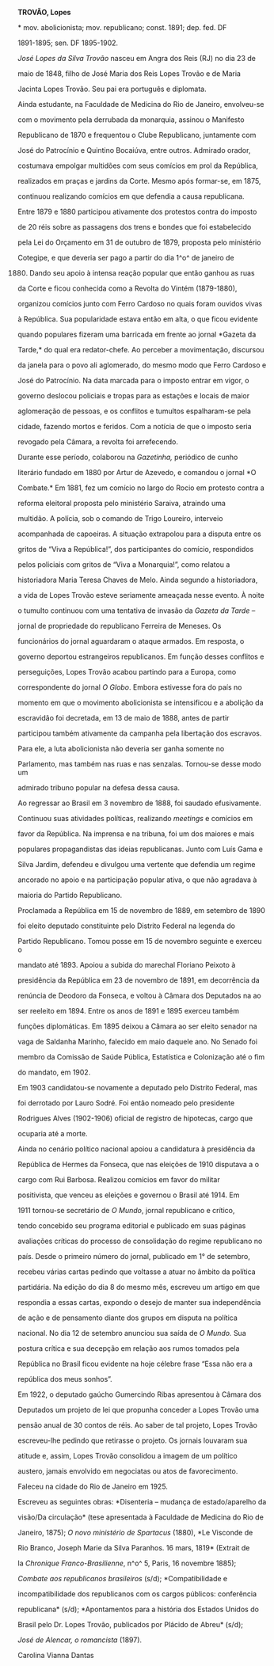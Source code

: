 **TROVÃO, Lopes**



\* mov. abolicionista; mov. republicano; const. 1891; dep. fed. DF

1891-1895; sen. DF 1895-1902.



*José Lopes da Silva Trovão* nasceu em Angra dos Reis (RJ) no dia 23 de

maio de 1848, filho de José Maria dos Reis Lopes Trovão e de Maria

Jacinta Lopes Trovão. Seu pai era português e diplomata.



Ainda estudante, na Faculdade de Medicina do Rio de Janeiro, envolveu-se

com o movimento pela derrubada da monarquia, assinou o Manifesto

Republicano de 1870 e frequentou o Clube Republicano, juntamente com

José do Patrocínio e Quintino Bocaiúva, entre outros. Admirado orador,

costumava empolgar multidões com seus comícios em prol da República,

realizados em praças e jardins da Corte. Mesmo após formar-se, em 1875,

continuou realizando comícios em que defendia a causa republicana.



Entre 1879 e 1880 participou ativamente dos protestos contra do imposto

de 20 réis sobre as passagens dos trens e bondes que foi estabelecido

pela Lei do Orçamento em 31 de outubro de 1879, proposta pelo ministério

Cotegipe, e que deveria ser pago a partir do dia 1^o^ de janeiro de

1880. Dando seu apoio à intensa reação popular que então ganhou as ruas

da Corte e ficou conhecida como a Revolta do Vintém (1879-1880),

organizou comícios junto com Ferro Cardoso no quais foram ouvidos vivas

à República. Sua popularidade estava então em alta, o que ficou evidente

quando populares fizeram uma barricada em frente ao jornal *Gazeta da

Tarde,* do qual era redator-chefe. Ao perceber a movimentação, discursou

da janela para o povo ali aglomerado, do mesmo modo que Ferro Cardoso e

José do Patrocínio. Na data marcada para o imposto entrar em vigor, o

governo deslocou policiais e tropas para as estações e locais de maior

aglomeração de pessoas, e os conflitos e tumultos espalharam-se pela

cidade, fazendo mortos e feridos. Com a notícia de que o imposto seria

revogado pela Câmara, a revolta foi arrefecendo.



Durante esse período, colaborou na *Gazetinha,* periódico de cunho

literário fundado em 1880 por Artur de Azevedo, e comandou o jornal *O

Combate.* Em 1881, fez um comício no largo do Rocio em protesto contra a

reforma eleitoral proposta pelo ministério Saraiva, atraindo uma

multidão. A polícia, sob o comando de Trigo Loureiro, interveio

acompanhada de capoeiras. A situação extrapolou para a disputa entre os

gritos de “Viva a República!”, dos participantes do comício, respondidos

pelos policiais com gritos de “Viva a Monarquia!”, como relatou a

historiadora Maria Teresa Chaves de Melo. Ainda segundo a historiadora,

a vida de Lopes Trovão esteve seriamente ameaçada nesse evento. À noite

o tumulto continuou com uma tentativa de invasão da *Gazeta da Tarde –*

jornal de propriedade do republicano Ferreira de Meneses. Os

funcionários do jornal aguardaram o ataque armados. Em resposta, o

governo deportou estrangeiros republicanos. Em função desses conflitos e

perseguições, Lopes Trovão acabou partindo para a Europa, como

correspondente do jornal *O Globo*. Embora estivesse fora do país no

momento em que o movimento abolicionista se intensificou e a abolição da

escravidão foi decretada, em 13 de maio de 1888, antes de partir

participou também ativamente da campanha pela libertação dos escravos.

Para ele, a luta abolicionista não deveria ser ganha somente no

Parlamento, mas também nas ruas e nas senzalas. Tornou-se desse modo um

admirado tribuno popular na defesa dessa causa.



Ao regressar ao Brasil em 3 novembro de 1888, foi saudado efusivamente.

Continuou suas atividades políticas, realizando *meetings* e comícios em

favor da República. Na imprensa e na tribuna, foi um dos maiores e mais

populares propagandistas das ideias republicanas. Junto com Luís Gama e

Silva Jardim, defendeu e divulgou uma vertente que defendia um regime

ancorado no apoio e na participação popular ativa, o que não agradava à

maioria do Partido Republicano.



Proclamada a República em 15 de novembro de 1889, em setembro de 1890

foi eleito deputado constituinte pelo Distrito Federal na legenda do

Partido Republicano. Tomou posse em 15 de novembro seguinte e exerceu o

mandato até 1893. Apoiou a subida do marechal Floriano Peixoto à

presidência da República em 23 de novembro de 1891, em decorrência da

renúncia de Deodoro da Fonseca, e voltou à Câmara dos Deputados na ao

ser reeleito em 1894. Entre os anos de 1891 e 1895 exerceu também

funções diplomáticas. Em 1895 deixou a Câmara ao ser eleito senador na

vaga de Saldanha Marinho, falecido em maio daquele ano. No Senado foi

membro da Comissão de Saúde Pública, Estatística e Colonização até o fim

do mandato, em 1902.



Em 1903 candidatou-se novamente a deputado pelo Distrito Federal, mas

foi derrotado por Lauro Sodré. Foi então nomeado pelo presidente

Rodrigues Alves (1902-1906) oficial de registro de hipotecas, cargo que

ocuparia até a morte.



Ainda no cenário político nacional apoiou a candidatura à presidência da

República de Hermes da Fonseca, que nas eleições de 1910 disputava a o

cargo com Rui Barbosa. Realizou comícios em favor do militar

positivista, que venceu as eleições e governou o Brasil até 1914. Em

1911 tornou-se secretário de *O Mundo*, jornal republicano e crítico,

tendo concebido seu programa editorial e publicado em suas páginas

avaliações críticas do processo de consolidação do regime republicano no

país. Desde o primeiro número do jornal, publicado em 1° de setembro,

recebeu várias cartas pedindo que voltasse a atuar no âmbito da política

partidária. Na edição do dia 8 do mesmo mês, escreveu um artigo em que

respondia a essas cartas, expondo o desejo de manter sua independência

de ação e de pensamento diante dos grupos em disputa na política

nacional. No dia 12 de setembro anunciou sua saída de *O Mundo.* Sua

postura crítica e sua decepção em relação aos rumos tomados pela

República no Brasil ficou evidente na hoje célebre frase “Essa não era a

república dos meus sonhos”.



Em 1922, o deputado gaúcho Gumercindo Ribas apresentou à Câmara dos

Deputados um projeto de lei que propunha conceder a Lopes Trovão uma

pensão anual de 30 contos de réis. Ao saber de tal projeto, Lopes Trovão

escreveu-lhe pedindo que retirasse o projeto. Os jornais louvaram sua

atitude e, assim, Lopes Trovão consolidou a imagem de um político

austero, jamais envolvido em negociatas ou atos de favorecimento.



Faleceu na cidade do Rio de Janeiro em 1925.



Escreveu as seguintes obras: *Disenteria – mudança de estado/aparelho da

visão/Da circulação* (tese apresentada à Faculdade de Medicina do Rio de

Janeiro, 1875); *O novo ministério de Spartacus* (1880), *Le Visconde de

Rio Branco, Joseph Marie da Silva Paranhos. 16 mars, 1819* (Extrait de

la *Chronique Franco-Brasilienne*, n^o^ 5, Paris, 16 novembre 1885);

*Combate aos republicanos brasileiros* (s/d); *Compatibilidade e

incompatibilidade dos republicanos com os cargos públicos: conferência

republicana* (s/d); *Apontamentos para a história dos Estados Unidos do

Brasil pelo Dr. Lopes Trovão, publicados por Plácido de Abreu* (s/d);

*José de Alencar, o romancista* (1897).



Carolina Vianna Dantas



